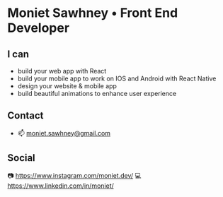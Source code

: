 # Moniet Sawhney • Front End Developer

## I can 
- build your web app with React 
- build your mobile app to work on IOS and Android with React Native
- design your website & mobile app
- build beautiful animations to enhance user experience

## Contact 
- 📫 moniet.sawhney@gmail.com 

## Social 
📷 https://www.instagram.com/moniet.dev/
💻 https://www.linkedin.com/in/moniet/
